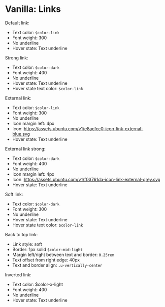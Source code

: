 # Vanilla: Links

Default link:
- Text color: `$color-link`
- Font weight: 300
- No underline
- Hover state: Text underline

Strong link:
- Text color: `$color-dark`
- Font weight: 400
- No underline
- Hover state: Text underline
- Hover state text color: `$color-link`

External link:
- Text color: `$color-link`
- Font weight: 300
- No underline
- Icon margin left: 4px
- Icon: https://assets.ubuntu.com/v1/e8acfcc0-icon-link-external-blue.svg
- Hover state: Text underline

External link strong:
- Text color: `$color-dark`
- Font weight: 400
- No underline
- Icon margin left: 4px
- Icon: https://assets.ubuntu.com/v1/f03761da-icon-link-external-grey.svg
- Hover state: Text underline

Soft link:
- Text color: `$color-dark`
- Font weight: 300
- No underline
- Hover state: Text underline
- Hover state text color: `$color-link`

Back to top link:
- Link style: soft
- Border: 1px solid `$color-mid-light`
- Margin left/right between text and border: `0.25rem`
- Text offset from right edge: 40px
- Text and border align: `.u-vertically-center`

Inverted link:
- Text color: $color-x-light
- Font weight: 400
- No underline
- Hover state: Text underline
